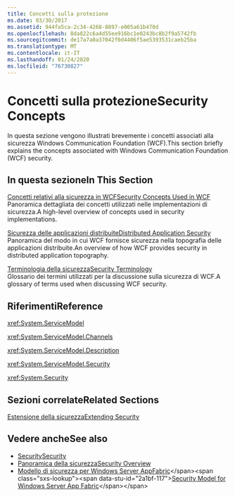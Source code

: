 ```yaml
---
title: Concetti sulla protezione
ms.date: 03/30/2017
ms.assetid: 944fa5ca-2c34-4268-8897-e005a61b470d
ms.openlocfilehash: 8da822c6a4d55ee916bc1e0243bc8b2f9a5742fb
ms.sourcegitcommit: de17a7a0a37042f0d4406f5ae5393531caeb25ba
ms.translationtype: MT
ms.contentlocale: it-IT
ms.lasthandoff: 01/24/2020
ms.locfileid: "76730827"
---
```

# <a name="security-concepts"></a><span data-ttu-id="2a1bf-102">Concetti sulla protezione</span><span class="sxs-lookup"><span data-stu-id="2a1bf-102">Security Concepts</span></span>
<span data-ttu-id="2a1bf-103">In questa sezione vengono illustrati brevemente i concetti associati alla sicurezza Windows Communication Foundation (WCF).</span><span class="sxs-lookup"><span data-stu-id="2a1bf-103">This section briefly explains the concepts associated with Windows Communication Foundation (WCF) security.</span></span>  
  
## <a name="in-this-section"></a><span data-ttu-id="2a1bf-104">In questa sezione</span><span class="sxs-lookup"><span data-stu-id="2a1bf-104">In This Section</span></span>  
 [<span data-ttu-id="2a1bf-105">Concetti relativi alla sicurezza in WCF</span><span class="sxs-lookup"><span data-stu-id="2a1bf-105">Security Concepts Used in WCF</span></span>](../../../../docs/framework/wcf/feature-details/security-concepts-used-in-wcf.md)  
 <span data-ttu-id="2a1bf-106">Panoramica dettagliata dei concetti utilizzati nelle implementazioni di sicurezza.</span><span class="sxs-lookup"><span data-stu-id="2a1bf-106">A high-level overview of concepts used in security implementations.</span></span>  
  
 [<span data-ttu-id="2a1bf-107">Sicurezza delle applicazioni distribuite</span><span class="sxs-lookup"><span data-stu-id="2a1bf-107">Distributed Application Security</span></span>](../../../../docs/framework/wcf/feature-details/distributed-application-security.md)  
 <span data-ttu-id="2a1bf-108">Panoramica del modo in cui WCF fornisce sicurezza nella topografia delle applicazioni distribuite.</span><span class="sxs-lookup"><span data-stu-id="2a1bf-108">An overview of how WCF provides security in distributed application topography.</span></span>  
  
 [<span data-ttu-id="2a1bf-109">Terminologia della sicurezza</span><span class="sxs-lookup"><span data-stu-id="2a1bf-109">Security Terminology</span></span>](../../../../docs/framework/wcf/feature-details/wcf-security-terminology.md)  
 <span data-ttu-id="2a1bf-110">Glossario dei termini utilizzati per la discussione sulla sicurezza di WCF.</span><span class="sxs-lookup"><span data-stu-id="2a1bf-110">A glossary of terms used when discussing WCF security.</span></span>  
  
## <a name="reference"></a><span data-ttu-id="2a1bf-111">Riferimenti</span><span class="sxs-lookup"><span data-stu-id="2a1bf-111">Reference</span></span>  
 <xref:System.ServiceModel>  
  
 <xref:System.ServiceModel.Channels>  
  
 <xref:System.ServiceModel.Description>  
  
 <xref:System.ServiceModel.Security>  
  
 <xref:System.Security>  
  
## <a name="related-sections"></a><span data-ttu-id="2a1bf-112">Sezioni correlate</span><span class="sxs-lookup"><span data-stu-id="2a1bf-112">Related Sections</span></span>  
 [<span data-ttu-id="2a1bf-113">Estensione della sicurezza</span><span class="sxs-lookup"><span data-stu-id="2a1bf-113">Extending Security</span></span>](../../../../docs/framework/wcf/extending/extending-security.md)  
  
## <a name="see-also"></a><span data-ttu-id="2a1bf-114">Vedere anche</span><span class="sxs-lookup"><span data-stu-id="2a1bf-114">See also</span></span>

- [<span data-ttu-id="2a1bf-115">Security</span><span class="sxs-lookup"><span data-stu-id="2a1bf-115">Security</span></span>](../../../../docs/framework/wcf/feature-details/security.md)
- [<span data-ttu-id="2a1bf-116">Panoramica della sicurezza</span><span class="sxs-lookup"><span data-stu-id="2a1bf-116">Security Overview</span></span>](../../../../docs/framework/wcf/feature-details/security-overview.md)
- <span data-ttu-id="2a1bf-117">[Modello di sicurezza per Windows Server AppFabric](https://docs.microsoft.com/previous-versions/appfabric/ee677202(v=azure.10))</span><span class="sxs-lookup"><span data-stu-id="2a1bf-117">[Security Model for Windows Server App Fabric](https://docs.microsoft.com/previous-versions/appfabric/ee677202(v=azure.10))</span></span>
